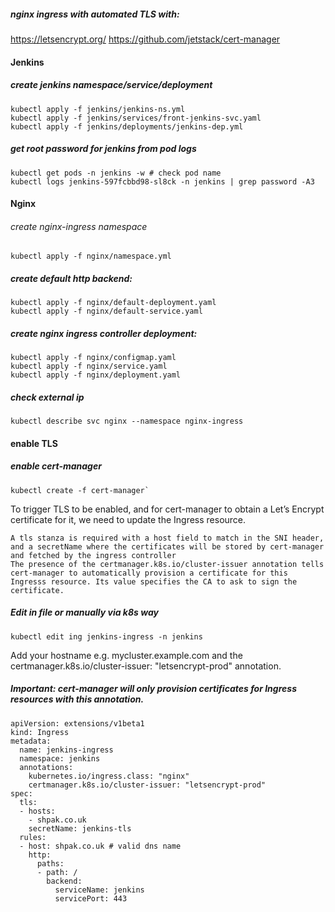 ##### nginx ingress with automated TLS with:
https://letsencrypt.org/
https://github.com/jetstack/cert-manager

#### Jenkins
##### create jenkins namespace/service/deployment
```
kubectl apply -f jenkins/jenkins-ns.yml
kubectl apply -f jenkins/services/front-jenkins-svc.yaml
kubectl apply -f jenkins/deployments/jenkins-dep.yml
```

##### get root password for jenkins from pod logs
```
kubectl get pods -n jenkins -w # check pod name
kubectl logs jenkins-597fcbbd98-sl8ck -n jenkins | grep password -A3
```
#### Nginx
###### create nginx-ingress namespace
```
kubectl apply -f nginx/namespace.yml
```
##### create default http backend:
```
kubectl apply -f nginx/default-deployment.yaml
kubectl apply -f nginx/default-service.yaml
```
##### create nginx ingress controller deployment:
```
kubectl apply -f nginx/configmap.yaml
kubectl apply -f nginx/service.yaml
kubectl apply -f nginx/deployment.yaml
```
##### check external ip
```
kubectl describe svc nginx --namespace nginx-ingress
```
#### enable TLS
##### enable cert-manager
```
kubectl create -f cert-manager`
```
To trigger TLS to be enabled, and for cert-manager to obtain a Let’s Encrypt certificate for it, we need to update the Ingress resource.

    A tls stanza is required with a host field to match in the SNI header, and a secretName where the certificates will be stored by cert-manager and fetched by the ingress controller
    The presence of the certmanager.k8s.io/cluster-issuer annotation tells cert-manager to automatically provision a certificate for this Ingresss resource. Its value specifies the CA to ask to sign the certificate.

##### Edit in file or manually via k8s way
```
kubectl edit ing jenkins-ingress -n jenkins
```
 Add your hostname e.g. mycluster.example.com and the certmanager.k8s.io/cluster-issuer: "letsencrypt-prod" annotation.
##### Important: cert-manager will only provision certificates for Ingress resources with this annotation.

```
apiVersion: extensions/v1beta1
kind: Ingress
metadata:
  name: jenkins-ingress
  namespace: jenkins
  annotations:
    kubernetes.io/ingress.class: "nginx"
    certmanager.k8s.io/cluster-issuer: "letsencrypt-prod"
spec:
  tls:
  - hosts:
    - shpak.co.uk
    secretName: jenkins-tls
  rules:
  - host: shpak.co.uk # valid dns name
    http:
      paths:
      - path: /
        backend:
          serviceName: jenkins
          servicePort: 443
```
